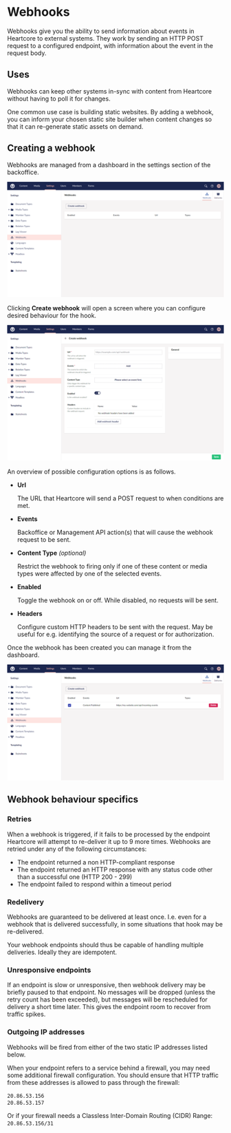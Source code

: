 # Webhooks

Webhooks give you the ability to send information about events in Heartcore to external systems. They work by sending an HTTP POST request to a configured endpoint, with information about the event in the request body.

## Uses

Webhooks can keep other systems in-sync with content from Heartcore without having to poll it for changes.

One common use case is building static websites. By adding a webhook, you can inform your chosen static site builder when content changes so that it can re-generate static assets on demand.

## Creating a webhook

Webhooks are managed from a dashboard in the settings section of the backoffice.

![Webhooks dashboard](images/webhooks-dashboard.png)

Clicking **Create webhook** will open a screen where you can configure desired behaviour for the hook.

![Create webhook screen](images/webhooks-add.png)

An overview of possible configuration options is as follows.

* **Url**

  The URL that Heartcore will send a POST request to when conditions are met.

* **Events**

  Backoffice or Management API action(s) that will cause the webhook request to be sent.

* **Content Type** _(optional)_

  Restrict the webhook to firing only if one of these content or media types were affected by one of the selected events.

* **Enabled**

  Toggle the webhook on or off. While disabled, no requests will be sent.

* **Headers**

  Configure custom HTTP headers to be sent with the request. May be useful for e.g. identifying the source of a request or for authorization.

Once the webhook has been created you can manage it from the dashboard. 

![Manage your created webhooks](images/webhooks-manage.png)

## Webhook behaviour specifics

### Retries

When a webhook is triggered, if it fails to be processed by the endpoint Heartcore will attempt to re-deliver it up to 9 more times. Webhooks are retried under any of the following circumstances:
* The endpoint returned a non HTTP-compliant response
* The endpoint returned an HTTP response with any status code other than a successful one (HTTP 200 - 299)
* The endpoint failed to respond within a timeout period

### Redelivery

Webhooks are guaranteed to be delivered at least once. I.e. even for a webhook that is delivered successfully, in some situations that hook may be re-delivered.

Your webhook endpoints should thus be capable of handling multiple deliveries. Ideally they are idempotent.

### Unresponsive endpoints

If an endpoint is slow or unresponsive, then webhook delivery may be briefly paused to that endpoint. No messages will be dropped (unless the retry count has been exceeded), but messages will be rescheduled for delivery a short time later. This gives the endpoint room to recover from traffic spikes.

### Outgoing IP addresses

Webhooks will be fired from either of the two static IP addresses listed below.

When your endpoint refers to a service behind a firewall, you may need some additional firewall configuration. You should ensure that HTTP traffic from these addresses is allowed to pass through the firewall:

```
20.86.53.156
20.86.53.157
```

Or if your firewall needs a Classless Inter-Domain Routing (CIDR) Range: `20.86.53.156/31`
